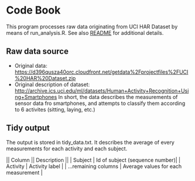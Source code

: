 # Code Book 
This program processes raw data originating from UCI HAR Dataset by
means of run_analysis.R. See also [README](README.md) for additional details.

## Raw data source 
* Original data: https://d396qusza40orc.cloudfront.net/getdata%2Fprojectfiles%2FUCI%20HAR%20Dataset.zip
* Original description of dataset: http://archive.ics.uci.edu/ml/datasets/Human+Activity+Recognition+Using+Smartphones
In short, the data describes the measurements of sensor data fro smartphones, 
and attempts to classify them according to 6 activites (sitting, laying, etc.)

## Tidy output 
The output is stored in tidy_data.txt. 
It describes the average of every measurements for each activity and each subject.

|| Column || Description ||
| Subject | Id of subject (sequence number)|
| Activity | Activity label |
| ...remaining columns | Average values for each measurement |
